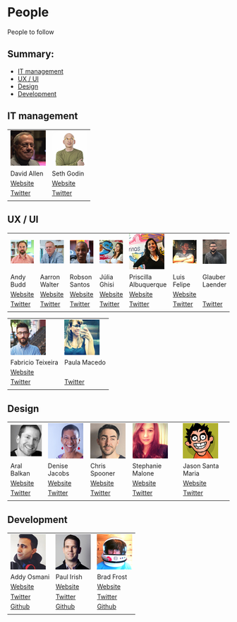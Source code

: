 # People

People to follow

## Summary:

* [IT management](#it-management)
* [UX / UI](#ux--ui)
* [Design](#design)
* [Development](#development)

## IT management

|||
| ------------- | -----|
| ![David Allen](source/img/people/david-allen.jpg) | ![Seth Godin](source/img/people/seth-godin.jpg) |
| David Allen 										| Seth Godin |
| [Website](http://gettingthingsdone.com/) 			| [Website](http://sethgodin.typepad.com/) |
| [Twitter](https://twitter.com/gtdguy) 			| [Twitter](https://twitter.com/ThisIsSethsBlog) |
|||

## UX / UI

||||||||
| ------------- | -----| -----| -----| -----| -----| -----|
| ![Andy Budd](source/img/people/andy-budd.jpg) | ![Aarron Walter](source/img/people/aarron-walter.jpg) | ![Robson Santos](source/img/people/robson-santos.jpg) | ![Júlia Ghisi](source/img/people/julia-ghisi.jpg) | ![Priscilla Albuquerque](source/img/people/priscilla-albuquerque.jpg) | ![Luis Felipe](source/img/people/luis-felipe.jpg) | ![Glauber Laender](source/img/people/glauber-laender.jpg) |
| Andy Budd | Aarron Walter | Robson Santos | Júlia Ghisi | Priscilla Albuquerque | Luis Felipe | Glauber Laender |
| [Website](http://www.andybudd.com/) | [Website](http://aarronwalter.com/) | [Website](http://interfaceando.com/) | [Website](http://catarinasdesign.com.br/) | [Website](http://catarinasdesign.com.br/) | [Website](http://www.uxacademy.com.br/) | |
| [Twitter](https://twitter.com/andybudd) | [Twitter](https://twitter.com/aarron) | [Twitter](https://twitter.com/interfaceando) | [Twitter](https://twitter.com/juliaghisi) | [Twitter](https://twitter.com/priscillaac) | [Twitter](https://twitter.com/luisfelipe_f) | [Twitter](https://twitter.com/GlauberLaender) |
||||||||

|||
| ------------- | -----|
| ![Fabricio Teixeira](source/img/people/fabricio-teixeira.jpg) | ![Paula Macedo](source/img/people/paula-macedo.jpg) |
| Fabricio Teixeira | Paula Macedo |
| [Website](http://fabricio.nu/) | |
| [Twitter](https://twitter.com/fabriciot) | [Twitter](https://twitter.com/paulinhah) |
|||

## Design

||||||
| ------------- | -----| -----| -----| -----|
| ![Aral Balkan](source/img/people/aral-balkan.jpg) | ![Denise Jacobs](source/img/people/denise-jacobs.jpg) | ![Chris Spooner](source/img/people/chris-spooner.jpg) | ![Stephanie Malone](source/img/people/stephanie-malone.jpg) | ![Jason Santa Maria](source/img/people/jason-santa-maria.jpg) |
| Aral Balkan | Denise Jacobs | Chris Spooner | Stephanie Malone | Jason Santa Maria |
| [Website](https://ind.ie/) | [Website](http://denisejacobs.com/) | [Website](http://blog.spoongraphics.co.uk/) | [Website](http://www.smalonedesign.com/) | [Website](http://jasonsantamaria.com/) |
| [Twitter](https://twitter.com/aral) | [Twitter](https://twitter.com/denisejacobs) | [Twitter](https://twitter.com/chrisspooner) | [Twitter](https://twitter.com/smalonedesign) | [Twitter](https://twitter.com/jasonsantamaria) |
||||||

## Development

||||
| ------------- | -----| -----|
| ![Addy Osmani](source/img/people/addy-osmani.jpg) | ![Paul Irish](source/img/people/paul-irish.jpg) | ![Brad Frost](source/img/people/brad-frost.jpg) |
| Addy Osmani 										| Paul Irish 									  | Brad Frost |
| [Website](https://addyosmani.com/blog/) 			| [Website](http://www.paulirish.com/) 			  | [Website](http://bradfrost.com/) |
| [Twitter](https://twitter.com/addyosmani) 		| [Twitter](https://twitter.com/paul_irish) 	  | [Twitter](https://twitter.com/brad_frost) |
| [Github](https://github.com/addyosmani) 			| [Github](https://github.com/paulirish) 		  | [Github](https://github.com/bradfrost) |
||||
